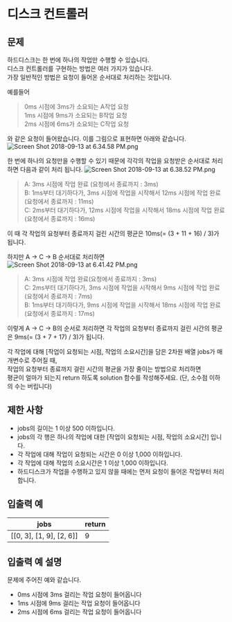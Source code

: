 # 디스크 컨트롤러

## 문제

하드디스크는 한 번에 하나의 작업만 수행할 수 있습니다.<br>
디스크 컨트롤러를 구현하는 방법은 여러 가지가 있습니다. <br>
가장 일반적인 방법은 요청이 들어온 순서대로 처리하는 것입니다.

예를들어

> 0ms 시점에 3ms가 소요되는 A작업 요청<br>
> 1ms 시점에 9ms가 소요되는 B작업 요청<br>
> 2ms 시점에 6ms가 소요되는 C작업 요청

와 같은 요청이 들어왔습니다. 이를 그림으로 표현하면 아래와 같습니다.
 <img src="https://grepp-programmers.s3.amazonaws.com/files/production/b68eb5cec6/38dc6a53-2d21-4c72-90ac-f059729c51d5.png" title="" alt="Screen Shot 2018-09-13 at 6.34.58 PM.png">

한 번에 하나의 요청만을 수행할 수 있기 때문에 각각의 작업을 요청받은 순서대로 처리하면 다음과 같이 처리 됩니다.
<img src="https://grepp-programmers.s3.amazonaws.com/files/production/5e677b4646/90b91fde-cac4-42c1-98b8-8f8431c52dcf.png" title="" alt="Screen Shot 2018-09-13 at 6.38.52 PM.png">

> A: 3ms 시점에 작업 완료 (요청에서 종료까지 : 3ms)<br>
> B: 1ms부터 대기하다가, 3ms 시점에 작업을 시작해서 12ms 시점에 작업 완료(요청에서 종료까지 : 11ms)<br>
> C: 2ms부터 대기하다가, 12ms 시점에 작업을 시작해서 18ms 시점에 작업 완료(요청에서 종료까지 : 16ms)<br>

이 때 각 작업의 요청부터 종료까지 걸린 시간의 평균은 10ms(= (3 + 11 + 16) / 3)가 됩니다.

하지만 A → C → B 순서대로 처리하면
  <img src="https://grepp-programmers.s3.amazonaws.com/files/production/9eb7c5a6f1/a6cff04d-86bb-4b5b-98bf-6359158940ac.png" title="" alt="Screen Shot 2018-09-13 at 6.41.42 PM.png">

> A: 3ms 시점에 작업 완료(요청에서 종료까지 : 3ms)<br>
> C: 2ms부터 대기하다가, 3ms 시점에 작업을 시작해서 9ms 시점에 작업 완료(요청에서 종료까지 : 7ms)<br>
> B: 1ms부터 대기하다가, 9ms 시점에 작업을 시작해서 18ms 시점에 작업 완료(요청에서 종료까지 : 17ms)

이렇게 A → C → B의 순서로 처리하면 각 작업의 요청부터 종료까지 걸린 시간의 평균은 9ms(= (3 + 7 + 17) / 3)가 됩니다.

각 작업에 대해 [작업이 요청되는 시점, 작업의 소요시간]을 담은 2차원 배열 jobs가 매개변수로 주어질 때, <br>
작업의 요청부터 종료까지 걸린 시간의 평균을 가장 줄이는 방법으로 처리하면 <br>
평균이 얼마가 되는지 return 하도록 solution 함수를 작성해주세요. (단, 소수점 이하의 수는 버립니다)

## 제한 사항

- jobs의 길이는 1 이상 500 이하입니다.
- jobs의 각 행은 하나의 작업에 대한 [작업이 요청되는 시점, 작업의 소요시간] 입니다.
- 각 작업에 대해 작업이 요청되는 시간은 0 이상 1,000 이하입니다.
- 각 작업에 대해 작업의 소요시간은 1 이상 1,000 이하입니다.
- 하드디스크가 작업을 수행하고 있지 않을 때에는 먼저 요청이 들어온 작업부터 처리합니다.


## 입출력 예
<table>
    <thead>
        <tr>
            <th>jobs</th>
            <th>return</th>
        </tr>
    </thead>
    <tbody>
        <tr>
            <td>[[0, 3], [1, 9], [2, 6]]</td>
            <td>9</td>
        </tr>
    </tbody>
</table>

## 입출력 예 설명

문제에 주어진 예와 같습니다.

- 0ms 시점에 3ms 걸리는 작업 요청이 들어옵니다
- 1ms 시점에 9ms 걸리는 작업 요청이 들어옵니다
- 2ms 시점에 6ms 걸리는 작업 요청이 들어옵니다
